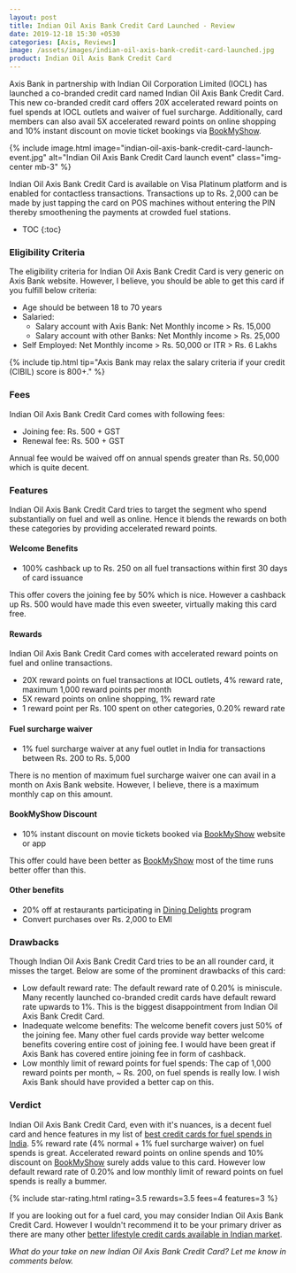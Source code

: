```yaml
---
layout: post
title: Indian Oil Axis Bank Credit Card Launched - Review
date: 2019-12-18 15:30 +0530
categories: [Axis, Reviews]
image: /assets/images/indian-oil-axis-bank-credit-card-launched.jpg
product: Indian Oil Axis Bank Credit Card
---
```


Axis Bank in partnership with Indian Oil Corporation Limited (IOCL) has launched a co-branded credit card named Indian Oil Axis Bank Credit Card. This new co-branded credit card offers 20X accelerated reward points on fuel spends at IOCL outlets and waiver of fuel surcharge. Additionally, card members can also avail 5X accelerated reward points on online shopping and 10% instant discount on movie ticket bookings via [BookMyShow](https://l.cardinfo.in/bookmyshow).

{% include image.html image="indian-oil-axis-bank-credit-card-launch-event.jpg" alt="Indian Oil Axis Bank Credit Card launch event" class="img-center mb-3" %}

Indian Oil Axis Bank Credit Card is available on Visa Platinum platform and is enabled for contactless transactions. Transactions up to Rs. 2,000 can be made by just tapping the card on POS machines without entering the PIN thereby smoothening the payments at crowded fuel stations.

<!-- prettier-ignore -->
* TOC
{:toc}

### Eligibility Criteria

The eligibility criteria for Indian Oil Axis Bank Credit Card is very generic on Axis Bank website. However, I believe, you should be able to get this card if you fulfill below criteria:

- Age should be between 18 to 70 years
- Salaried:
  - Salary account with Axis Bank: Net Monthly income > Rs. 15,000
  - Salary account with other Banks: Net Monthly income > Rs. 25,000
- Self Employed: Net Monthly income > Rs. 50,000 or ITR > Rs. 6 Lakhs

{% include tip.html tip="Axis Bank may relax the salary criteria if your credit (CIBIL) score is 800+." %}

### Fees

Indian Oil Axis Bank Credit Card comes with following fees:

- Joining fee: Rs. 500 + GST
- Renewal fee: Rs. 500 + GST

Annual fee would be waived off on annual spends greater than Rs. 50,000 which is quite decent.

### Features

Indian Oil Axis Bank Credit Card tries to target the segment who spend substantially on fuel and well as online. Hence it blends the rewards on both these categories by providing accelerated reward points.

#### Welcome Benefits

- 100% cashback up to Rs. 250 on all fuel transactions within first 30 days of card issuance

This offer covers the joining fee by 50% which is nice. However a cashback up Rs. 500 would have made this even sweeter, virtually making this card free.

#### Rewards

Indian Oil Axis Bank Credit Card comes with accelerated reward points on fuel and online transactions.

- 20X reward points on fuel transactions at IOCL outlets, 4% reward rate, maximum 1,000 reward points per month
- 5X reward points on online shopping, 1% reward rate
- 1 reward point per Rs. 100 spent on other categories, 0.20% reward rate

#### Fuel surcharge waiver

- 1% fuel surcharge waiver at any fuel outlet in India for transactions between Rs. 200 to Rs. 5,000

There is no mention of maximum fuel surcharge waiver one can avail in a month on Axis Bank website. However, I believe, there is a maximum monthly cap on this amount.

#### BookMyShow Discount

- 10% instant discount on movie tickets booked via [BookMyShow](https://l.cardinfo.in/bookmyshow) website or app

This offer could have been better as [BookMyShow](https://l.cardinfo.in/bookmyshow) most of the time runs better offer than this.

#### Other benefits

- 20% off at restaurants participating in [Dining Delights](https://diningdelights.axisbank.com/) program
- Convert purchases over Rs. 2,000 to EMI

### Drawbacks

Though Indian Oil Axis Bank Credit Card tries to be an all rounder card, it misses the target. Below are some of the prominent drawbacks of this card:

- Low default reward rate: The default reward rate of 0.20% is miniscule. Many recently launched co-branded credit cards have default reward rate upwards to 1%. This is the biggest disappointment from Indian Oil Axis Bank Credit Card.
- Inadequate welcome benefits: The welcome benefit covers just 50% of the joining fee. Many other fuel cards provide way better welcome benefits covering entire cost of joining fee. I would have been great if Axis Bank has covered entire joining fee in form of cashback.
- Low monthly limit of reward points for fuel spends: The cap of 1,000 reward points per month, ~ Rs. 200, on fuel spends is really low. I wish Axis Bank should have provided a better cap on this.

### Verdict

Indian Oil Axis Bank Credit Card, even with it's nuances, is a decent fuel card and hence features in my list of [best credit cards for fuel spends in India](/best-credit-cards-for-fuel-spends-in-india/). 5% reward rate (4% normal + 1% fuel surcharge waiver) on fuel spends is great. Accelerated reward points on online spends and 10% discount on [BookMyShow](https://l.cardinfo.in/bookmyshow) surely adds value to this card. However low default reward rate of 0.20% and low monthly limit of reward points on fuel spends is really a bummer.

{% include star-rating.html rating=3.5 rewards=3.5 fees=4 features=3 %}

If you are looking out for a fuel card, you may consider Indian Oil Axis Bank Credit Card. However I wouldn't recommend it to be your primary driver as there are many other [better lifestyle credit cards available in Indian market](/best-credit-cards-of-2019-in-india/).

_What do your take on new Indian Oil Axis Bank Credit Card? Let me know in comments below._
